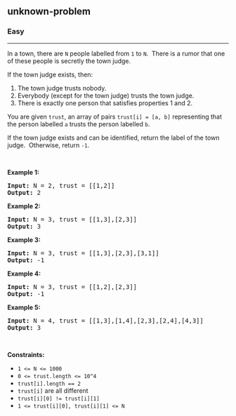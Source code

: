 <h2>unknown-problem</h2><h3>Easy</h3><hr><div><p>In a town, there are <code>N</code> people labelled from&nbsp;<code>1</code> to <code>N</code>.&nbsp; There is a rumor that one of these people is secretly the town judge.</p>

<p>If the&nbsp;town judge exists, then:</p>

<ol>
	<li>The town judge trusts nobody.</li>
	<li>Everybody (except for the town judge) trusts the town judge.</li>
	<li>There is exactly one person that satisfies properties 1 and 2.</li>
</ol>

<p>You are given <code>trust</code>, an array of pairs <code>trust[i] = [a, b]</code> representing that the person labelled <code>a</code> trusts the person labelled <code>b</code>.</p>

<p>If the town judge exists and can be identified, return the label of the town judge.&nbsp; Otherwise, return <code>-1</code>.</p>

<p>&nbsp;</p>
<p><strong>Example 1:</strong></p>
<pre><strong>Input:</strong> N = 2, trust = [[1,2]]
<strong>Output:</strong> 2
</pre><p><strong>Example 2:</strong></p>
<pre><strong>Input:</strong> N = 3, trust = [[1,3],[2,3]]
<strong>Output:</strong> 3
</pre><p><strong>Example 3:</strong></p>
<pre><strong>Input:</strong> N = 3, trust = [[1,3],[2,3],[3,1]]
<strong>Output:</strong> -1
</pre><p><strong>Example 4:</strong></p>
<pre><strong>Input:</strong> N = 3, trust = [[1,2],[2,3]]
<strong>Output:</strong> -1
</pre><p><strong>Example 5:</strong></p>
<pre><strong>Input:</strong> N = 4, trust = [[1,3],[1,4],[2,3],[2,4],[4,3]]
<strong>Output:</strong> 3
</pre>
<p>&nbsp;</p>
<p><strong>Constraints:</strong></p>

<ul>
	<li><code>1 &lt;= N &lt;= 1000</code></li>
	<li><code>0 &lt;= trust.length &lt;= 10^4</code></li>
	<li><code>trust[i].length == 2</code></li>
	<li><code>trust[i]</code> are all different</li>
	<li><code>trust[i][0] != trust[i][1]</code></li>
	<li><code>1 &lt;= trust[i][0], trust[i][1] &lt;= N</code></li>
</ul>
</div>